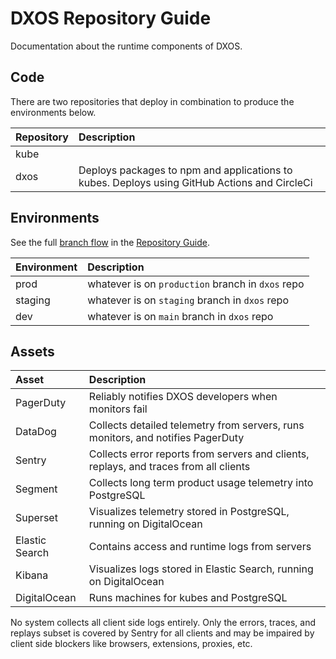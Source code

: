 # DXOS Repository Guide

Documentation about the runtime components of DXOS.

## Code

There are two repositories that deploy in combination to produce the environments below.

| Repository | Description                                                                                  |
| :--------- | :------------------------------------------------------------------------------------------- |
| kube       |                                                                                              |
| dxos       | Deploys packages to npm and applications to kubes. Deploys using GitHub Actions and CircleCi |

## Environments

See the full [branch flow](./REPOSITORY_GUIDE.md#branch-diagram) in the [Repository Guide](./REPOSITORY_GUIDE.md).

| Environment | Description                                       |
| :---------- | :------------------------------------------------ |
| prod        | whatever is on `production` branch in `dxos` repo |
| staging     | whatever is on `staging` branch in `dxos` repo    |
| dev         | whatever is on `main` branch in `dxos` repo       |

## Assets

| Asset          | Description                                                                           |
| :------------- | :------------------------------------------------------------------------------------ |
| PagerDuty      | Reliably notifies DXOS developers when monitors fail                                  |
| DataDog        | Collects detailed telemetry from servers, runs monitors, and notifies PagerDuty       |
| Sentry         | Collects error reports from servers and clients, replays, and traces from all clients |
| Segment        | Collects long term product usage telemetry into PostgreSQL                            |
| Superset       | Visualizes telemetry stored in PostgreSQL, running on DigitalOcean                    |
| Elastic Search | Contains access and runtime logs from servers                                         |
| Kibana         | Visualizes logs stored in Elastic Search, running on DigitalOcean                     |
| DigitalOcean   | Runs machines for kubes and PostgreSQL                                                |

No system collects all client side logs entirely. Only the errors, traces, and replays subset is covered by Sentry for all clients and may be impaired by client side blockers like browsers, extensions, proxies, etc.
